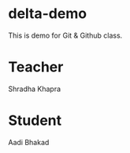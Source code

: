 # delta-demo
This is demo for Git &amp; Github class.

# Teacher
Shradha Khapra

# Student
Aadi Bhakad